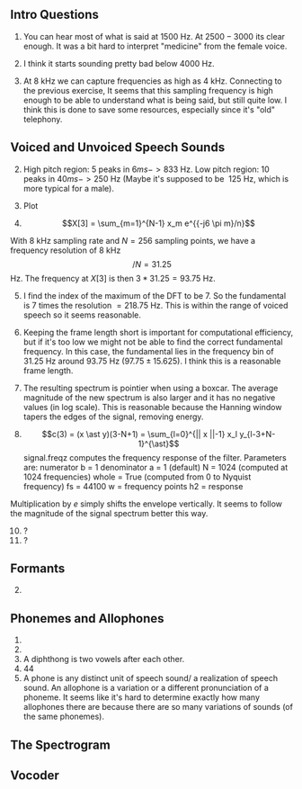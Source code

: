 
## Intro Questions
1. You can hear most of what is said at $1500$ Hz. At $2500-3000$ its clear enough. It was a bit hard to interpret "medicine" from the female voice. 

2. I think it starts sounding pretty bad below $4000$ Hz.

3. At $8$ kHz we can capture frequencies as high as $4$ kHz. Connecting to the previous exercise, It seems that this sampling frequency is high enough to be able to understand what is being said, but still quite low. I think this is done to save some resources, especially since it's "old" telephony.

## Voiced and Unvoiced Speech Sounds
2. High pitch region: $5$ peaks in $6ms -> 833$ Hz. Low pitch region: $10$ peaks in $40ms -> 250$ Hz (Maybe it's supposed to be $~125$ Hz, which is more typical for a male).

3. Plot

4. $$X[3] = \sum_{m=1}^{N-1} x_m e^{{-j6 \pi m}/n}$$

With 8 kHz sampling rate and $N = 256$ sampling points, we have a frequency resolution of $8$ kHz $$/N = 31.25$$ Hz. The frequency at $X[3]$ is then $3*31.25 = 93.75$ Hz.

5. I find the index of the maximum of the DFT to be $7$. So the fundamental is $7$ times the resolution $= 218.75$ Hz. This is within the range of voiced speech so it seems reasonable.

6. Keeping the frame length short is important for computational efficiency, but if it's too low we might not be able to find the correct fundamental frequency. In this case, the fundamental lies in the frequency bin of $31.25$ Hz around $93.75$ Hz ($97.75 \pm 15.625$). I think this is a reasonable frame length. 
7. The resulting spectrum is pointier when using a boxcar. The average magnitude of the new spectrum is also larger and it has no negative values (in log scale). This is reasonable because the Hanning window tapers the edges of the signal, removing energy.
  9. $$c(3) = (x \ast y)(3-N+1) = \sum_{l=0}^{|| x ||-1} x_l y_{l-3+N-1}^{\ast}$$
  signal.freqz computes the frequency response of the filter. Parameters are:
  numerator b = 1
  denominator a = 1 (default)
  N = 1024 (computed at 1024 frequencies)
  whole = True (computed from 0 to Nyquist frequency) 
  fs = 44100
  w = frequency points
  h2 = response

  Multiplication by $e$ simply shifts the envelope vertically. It seems to follow the magnitude of the signal spectrum better this way.

  10. ? 
  11. ?

## Formants
 
2.

## Phonemes and Allophones
1.
2.
3. A diphthong is two vowels after each other. 
4. 44
5. A phone is any distinct unit of speech sound/ a realization of speech sound. An allophone is a variation or a different pronunciation of a phoneme. It seems like it's hard to determine exactly how many allophones there are because there are so many variations of sounds (of the same phonemes).

## The Spectrogram

## Vocoder
